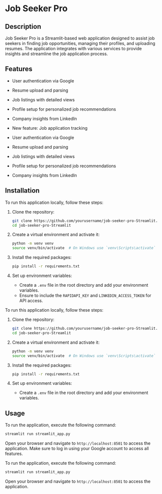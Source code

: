 # Job Seeker Pro

## Description

Job Seeker Pro is a Streamlit-based web application designed to assist job seekers in finding job opportunities, managing their profiles, and uploading resumes. The application integrates with various services to provide insights and streamline the job application process.

## Features

- User authentication via Google
- Resume upload and parsing
- Job listings with detailed views
- Profile setup for personalized job recommendations
- Company insights from LinkedIn
- New feature: Job application tracking

- User authentication via Google
- Resume upload and parsing
- Job listings with detailed views
- Profile setup for personalized job recommendations
- Company insights from LinkedIn

## Installation

To run this application locally, follow these steps:

1. Clone the repository:

   ```bash
   git clone https://github.com/yourusername/job-seeker-pro-Streamlit.git
   cd job-seeker-pro-Streamlit
   ```

2. Create a virtual environment and activate it:

   ```bash
   python -m venv venv
   source venv/bin/activate  # On Windows use `venv\Scripts\activate`
   ```

3. Install the required packages:

   ```bash
   pip install -r requirements.txt
   ```

4. Set up environment variables:
   - Create a `.env` file in the root directory and add your environment variables.
   - Ensure to include the `RAPIDAPI_KEY` and `LINKEDIN_ACCESS_TOKEN` for API access.

To run this application locally, follow these steps:

1. Clone the repository:

   ```bash
   git clone https://github.com/yourusername/job-seeker-pro-Streamlit.git
   cd job-seeker-pro-Streamlit
   ```

2. Create a virtual environment and activate it:

   ```bash
   python -m venv venv
   source venv/bin/activate  # On Windows use `venv\Scripts\activate`
   ```

3. Install the required packages:

   ```bash
   pip install -r requirements.txt
   ```

4. Set up environment variables:
   - Create a `.env` file in the root directory and add your environment variables.

## Usage

To run the application, execute the following command:

```bash
streamlit run streamlit_app.py
```

Open your browser and navigate to `http://localhost:8501` to access the application. Make sure to log in using your Google account to access all features.

To run the application, execute the following command:

```bash
streamlit run streamlit_app.py
```

Open your browser and navigate to `http://localhost:8501` to access the application.

